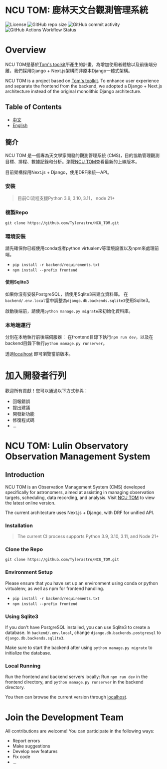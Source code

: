 # NCU TOM: 鹿林天文台觀測管理系統
![License](https://img.shields.io/badge/License-MIT-blue)
![GitHub repo size](https://img.shields.io/github/repo-size/Tylerastro/NCU_TOM)
![GitHub commit activity](https://img.shields.io/github/commit-activity/w/tylerastro/NCU_TOM)
![GitHub Actions Workflow Status](https://img.shields.io/github/actions/workflow/status/Tylerastro/NCU_TOM/CI.yml)




# Overview
NCU TOM是基於[Tom's toolkit](https://github.com/TOMToolkit/tom_base)所產生的計畫，為增加使用者體驗以及前後端分離，我們採用Django + Next.js架構而非原本Django一體式架構。

NCU TOM is a project based on [Tom's toolkit](https://github.com/TOMToolkit/tom_base). To enhance user experience and separate the frontend from the backend, we adopted a Django + Next.js architecture instead of the original monolithic Django architecture.

## Table of Contents
- [中文](#簡介)
- [English](#introduction)



## 簡介

NCU TOM 是一個專為天文學家開發的觀測管理系統 (CMS)，目的協助管理觀測目標、排程、數據記錄和分析。瀏覽[NCU TOM](https://tom.astro.ncu.edu.tw)查看最新的上線版本。

目前架構採用Next.js + Django，使用DRF來統一API。

### 安裝
> 目前CI流程支援Python 3.9, 3.10, 3.11， node 21+

### 複製Repo
`git clone https://github.com/Tylerastro/NCU_TOM.git`

### 環境安裝

請先確保你已經使用conda或者python virtualenv等環境設置以及npm來處理前端。

- `pip install -r backend/requirements.txt`
- `npm install --prefix frontend`

#### 使用Sqlite3
如果你沒有安裝PostgreSQL，請使用Sqlite3來建立資料庫。
在`backend/.env.local`當中調整為`django.db.backends.sqlite3`使用Sqlite3。

啟動後端前，請使用`python manage.py migrate`來初始化資料庫。

### 本地端運行
分別在本地執行前後端伺服器：
在frontend目錄下執行`npm run dev`，以及在backend目錄下執行`python manage.py runserver`。

透過[localhost](http://localhost:3000) 即可瀏覽當前版本。


# 加入開發者行列

歡迎所有貢獻！您可以通過以下方式參與：

- 回報錯誤
- 提出建議
- 開發新功能
- 修復程式碼
- ...


# NCU TOM: Lulin Observatory Observation Management System


## Introduction

NCU TOM is an Observation Management System (CMS) developed specifically for astronomers, aimed at assisting in managing observation targets, scheduling, data recording, and analysis. Visit [NCU TOM](https://tom.astro.ncu.edu.tw) to view the latest online version.

The current architecture uses Next.js + Django, with DRF for unified API.

### Installation

> The current CI process supports Python 3.9, 3.10, 3.11, and Node 21+

### Clone the Repo
`git clone https://github.com/Tylerastro/NCU_TOM.git`

### Environment Setup

Please ensure that you have set up an environment using conda or python virtualenv, as well as npm for frontend handling.

- `pip install -r backend/requirements.txt`
- `npm install --prefix frontend`

### Using Sqlite3

If you don't have PostgreSQL installed, you can use Sqlite3 to create a database.
In `backend/.env.local`, change `django.db.backends.postgresql` to `django.db.backends.sqlite3`.

Make sure to start the backend after using `python manage.py migrate` to initialize the database.


### Local Running
Run the frontend and backend servers locally:
Run `npm run dev` in the frontend directory, and `python manage.py runserver` in the backend directory.

You then can browse the current version through [localhost](http://localhost:3000).

# Join the Development Team

All contributions are welcome! You can participate in the following ways:

- Report errors
- Make suggestions
- Develop new features
- Fix code
- ...
